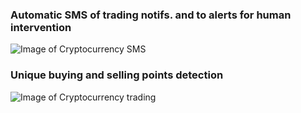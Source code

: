 ### Automatic SMS of trading notifs. and to alerts for human intervention 
![Image of Cryptocurrency SMS](https://raw.githubusercontent.com/tsaqib/ml-playground/master/crypto-trader/sms.png)

### Unique buying and selling points detection
![Image of Cryptocurrency trading](https://raw.githubusercontent.com/tsaqib/ml-playground/master/crypto-trader/btc.png)